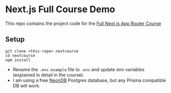 # Next.js Full Course Demo

This repo contains the project code for the [Full Next.js App Router Course](https://fireship.io/courses/nextjs)

## Setup

```
git clone <this-repo> nextcourse
cd nextcourse
npm install
```

- Rename the `.env.example` file to `.env` and update env variables (explained in detail in the course).
- I am using a free [NeonDB](https://neon.tech) Postgres database, but any Prisma compatible DB will work. 


